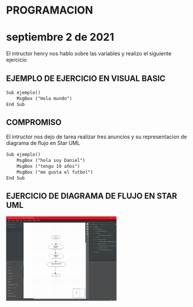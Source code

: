 # PROGRAMACION

# septiembre 2 de 2021
 
 El intructor henry nos hablo sobre las variables y realizo el siguiente ejercicio

 ## EJEMPLO DE EJERCICIO EN VISUAL BASIC

```
Sub ejemplo()
    MsgBox ("Hola mundo")  
End Sub
```

## COMPROMISO
 
El intructor nos dejo de tarea realizar tres anuncios y su representacion de diagrama de flujo en Star UML

```
Sub ejemplo()
    MsgBox ("hola soy Daniel")
    MsgBox ("tengo 19 años")
    MsgBox ("me gusta el futbol")
End Sub
```

##  EJERCICIO DE DIAGRAMA DE FLUJO EN STAR UML

<img src="img/captura-de-pantalla-(21).jpg" width="300">